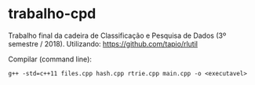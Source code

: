 # trabalho-cpd
Trabalho final da cadeira de Classificação e Pesquisa de Dados (3º semestre / 2018). Utilizando: https://github.com/tapio/rlutil


Compilar (command line):
    
    g++ -std=c++11 files.cpp hash.cpp rtrie.cpp main.cpp -o <executavel>
